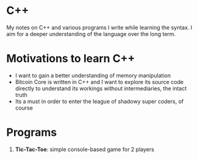 # C++

My notes on C++ and various programs I write while learning the syntax. I aim for a deeper understanding of the language over the long term.

# Motivations to learn C++
- I want to gain a better understanding of memory manipulation
- Bitcoin Core is written in C++ and I want to explore its source code directly to understand its workings without intermediaries, the intact truth
- Its a must in order to enter the league of shadowy super coders, of course

# Programs
1. **Tic-Tac-Toe**: simple console-based game for 2 players